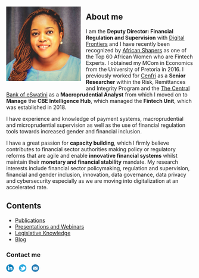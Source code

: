 <dl>
<img src="Nolwazi--PIC.jpg" style="border: 0pt none; margin-bottom: 1em; float: left; margin-right: 1em;" height="200">
<p style="text-align: left;">
</p>
</dl> 

## About me
 
I am the **Deputy Director: Financial Regulation and Supervision** with <a href="https://digitalfrontiers.org" target="_bank">Digital Frontiers</a> and I have recently been recognized by <a href="https://africanshapers.com/en/60-african-women-experts-in-fintech/" target="_bank">African Shapers</a> as one of the Top 60 African Women who are Fintech Experts. I obtained my MCom in Economics from the University of Pretoria in 2016. I previously worked for <a href="https://cenfri.org" target="_bank">Cenfri</a> as a **Senior Researcher** within the Risk, Remittances and Integrity Program and the <a href="https://www.centralbank.org.sz" target="_bank">The Central Bank of eSwatini</a> as a **Macroprudential Analyst** from which I moved on to **Manage** the **CBE Intelligence Hub**, which managed the **Fintech Unit**, which was established in 2018. 

I have experience and knowledge of payment systems, macroprudential and microprudential supervision as well as the use of financial regulation tools towards increased gender and financial inclusion.

I have a great passion for **capacity building**, which I firmly believe contributes to financial sector authorities making policy or regulatory reforms that are agile and enable **innovative financial systems** whilst maintain their **monetary and financial stability** mandate. My research interests include financial sector policymaking, regulation and supervision, financial and gender inclusion, innovation, data governance, data privacy and cybersecurity especially as we are moving into digitalization at an accelerated rate.

## Contents

* [Publications](#publications)
* [Presentations and Webinars](#presentations-and-webinars)
* [Legislative Knowledge](#legislative-knowledge)
* [Blog](#blog)


### Contact me
<a href="https://www.linkedin.com/in/nolwazi-hlophe/" target="_bank">
<dl>
<img src="LinkedIn.png" style="border: 0pt none; margin-bottom: 1em; float: left; margin-right: 1em;" height="20">
<p style="text-align: centre;">
</p>
</dl>
</a>

<a href="https://twitter.com/hlophe_nolwazi" target="_bank">
<dl>
<img src="Twitter.png" style="border: 0pt none; margin-bottom: 1em; float: left; margin-right: 1em;" height="20">
<p style="text-align: centre;">
</p>
</dl>
</a>

<a href="mailto:nolwazihlophe@gmail.com">
<dl>
<img src="Email.png" style="border: 0pt none; margin-bottom: 1em; float: left; margin-right: 1em;" height="20">
<p style="text-align: centre;">
</p>
</dl>
</a>
